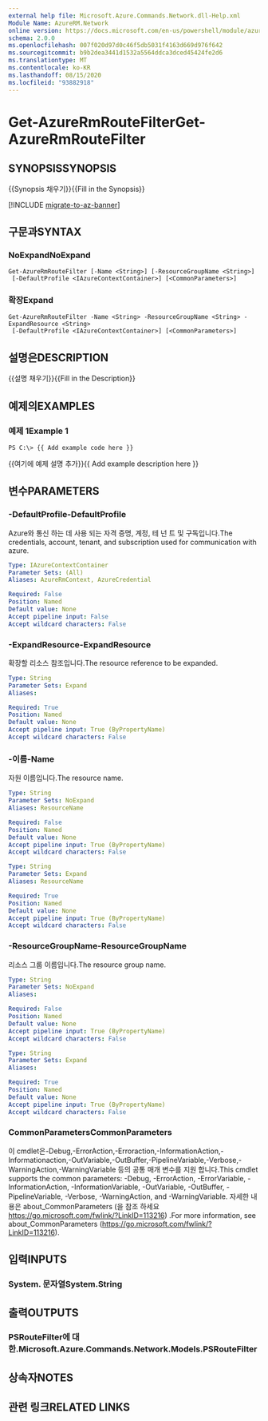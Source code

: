 ```yaml
---
external help file: Microsoft.Azure.Commands.Network.dll-Help.xml
Module Name: AzureRM.Network
online version: https://docs.microsoft.com/en-us/powershell/module/azurerm.network/get-azurermroutefilter
schema: 2.0.0
ms.openlocfilehash: 007f020d97d0c46f5db5031f4163d669d976f642
ms.sourcegitcommit: b9b2dea3441d1532a5564ddca3dced45424fe2d6
ms.translationtype: MT
ms.contentlocale: ko-KR
ms.lasthandoff: 08/15/2020
ms.locfileid: "93882918"
---
```

# <span data-ttu-id="4caf3-101">Get-AzureRmRouteFilter</span><span class="sxs-lookup"><span data-stu-id="4caf3-101">Get-AzureRmRouteFilter</span></span>

## <span data-ttu-id="4caf3-102">SYNOPSIS</span><span class="sxs-lookup"><span data-stu-id="4caf3-102">SYNOPSIS</span></span>
<span data-ttu-id="4caf3-103">{{Synopsis 채우기}}</span><span class="sxs-lookup"><span data-stu-id="4caf3-103">{{Fill in the Synopsis}}</span></span>

[!INCLUDE [migrate-to-az-banner](../../includes/migrate-to-az-banner.md)]

## <span data-ttu-id="4caf3-104">구문과</span><span class="sxs-lookup"><span data-stu-id="4caf3-104">SYNTAX</span></span>

### <span data-ttu-id="4caf3-105">NoExpand</span><span class="sxs-lookup"><span data-stu-id="4caf3-105">NoExpand</span></span>
```
Get-AzureRmRouteFilter [-Name <String>] [-ResourceGroupName <String>]
 [-DefaultProfile <IAzureContextContainer>] [<CommonParameters>]
```

### <span data-ttu-id="4caf3-106">확장</span><span class="sxs-lookup"><span data-stu-id="4caf3-106">Expand</span></span>
```
Get-AzureRmRouteFilter -Name <String> -ResourceGroupName <String> -ExpandResource <String>
 [-DefaultProfile <IAzureContextContainer>] [<CommonParameters>]
```

## <span data-ttu-id="4caf3-107">설명은</span><span class="sxs-lookup"><span data-stu-id="4caf3-107">DESCRIPTION</span></span>
<span data-ttu-id="4caf3-108">{{설명 채우기}}</span><span class="sxs-lookup"><span data-stu-id="4caf3-108">{{Fill in the Description}}</span></span>

## <span data-ttu-id="4caf3-109">예제의</span><span class="sxs-lookup"><span data-stu-id="4caf3-109">EXAMPLES</span></span>

### <span data-ttu-id="4caf3-110">예제 1</span><span class="sxs-lookup"><span data-stu-id="4caf3-110">Example 1</span></span>
```
PS C:\> {{ Add example code here }}
```

<span data-ttu-id="4caf3-111">{{여기에 예제 설명 추가}}</span><span class="sxs-lookup"><span data-stu-id="4caf3-111">{{ Add example description here }}</span></span>

## <span data-ttu-id="4caf3-112">변수</span><span class="sxs-lookup"><span data-stu-id="4caf3-112">PARAMETERS</span></span>

### <span data-ttu-id="4caf3-113">-DefaultProfile</span><span class="sxs-lookup"><span data-stu-id="4caf3-113">-DefaultProfile</span></span>
<span data-ttu-id="4caf3-114">Azure와 통신 하는 데 사용 되는 자격 증명, 계정, 테 넌 트 및 구독입니다.</span><span class="sxs-lookup"><span data-stu-id="4caf3-114">The credentials, account, tenant, and subscription used for communication with azure.</span></span>

```yaml
Type: IAzureContextContainer
Parameter Sets: (All)
Aliases: AzureRmContext, AzureCredential

Required: False
Position: Named
Default value: None
Accept pipeline input: False
Accept wildcard characters: False
```

### <span data-ttu-id="4caf3-115">-ExpandResource</span><span class="sxs-lookup"><span data-stu-id="4caf3-115">-ExpandResource</span></span>
<span data-ttu-id="4caf3-116">확장할 리소스 참조입니다.</span><span class="sxs-lookup"><span data-stu-id="4caf3-116">The resource reference to be expanded.</span></span>

```yaml
Type: String
Parameter Sets: Expand
Aliases: 

Required: True
Position: Named
Default value: None
Accept pipeline input: True (ByPropertyName)
Accept wildcard characters: False
```

### <span data-ttu-id="4caf3-117">-이름</span><span class="sxs-lookup"><span data-stu-id="4caf3-117">-Name</span></span>
<span data-ttu-id="4caf3-118">자원 이름입니다.</span><span class="sxs-lookup"><span data-stu-id="4caf3-118">The resource name.</span></span>

```yaml
Type: String
Parameter Sets: NoExpand
Aliases: ResourceName

Required: False
Position: Named
Default value: None
Accept pipeline input: True (ByPropertyName)
Accept wildcard characters: False
```

```yaml
Type: String
Parameter Sets: Expand
Aliases: ResourceName

Required: True
Position: Named
Default value: None
Accept pipeline input: True (ByPropertyName)
Accept wildcard characters: False
```

### <span data-ttu-id="4caf3-119">-ResourceGroupName</span><span class="sxs-lookup"><span data-stu-id="4caf3-119">-ResourceGroupName</span></span>
<span data-ttu-id="4caf3-120">리소스 그룹 이름입니다.</span><span class="sxs-lookup"><span data-stu-id="4caf3-120">The resource group name.</span></span>

```yaml
Type: String
Parameter Sets: NoExpand
Aliases: 

Required: False
Position: Named
Default value: None
Accept pipeline input: True (ByPropertyName)
Accept wildcard characters: False
```

```yaml
Type: String
Parameter Sets: Expand
Aliases: 

Required: True
Position: Named
Default value: None
Accept pipeline input: True (ByPropertyName)
Accept wildcard characters: False
```

### <span data-ttu-id="4caf3-121">CommonParameters</span><span class="sxs-lookup"><span data-stu-id="4caf3-121">CommonParameters</span></span>
<span data-ttu-id="4caf3-122">이 cmdlet은-Debug,-ErrorAction,-Erroraction,-InformationAction,-Informationaction,-OutVariable,-OutBuffer,-PipelineVariable,-Verbose,-WarningAction,-WarningVariable 등의 공통 매개 변수를 지원 합니다.</span><span class="sxs-lookup"><span data-stu-id="4caf3-122">This cmdlet supports the common parameters: -Debug, -ErrorAction, -ErrorVariable, -InformationAction, -InformationVariable, -OutVariable, -OutBuffer, -PipelineVariable, -Verbose, -WarningAction, and -WarningVariable.</span></span> <span data-ttu-id="4caf3-123">자세한 내용은 about_CommonParameters (을 참조 하세요 https://go.microsoft.com/fwlink/?LinkID=113216) .</span><span class="sxs-lookup"><span data-stu-id="4caf3-123">For more information, see about_CommonParameters (https://go.microsoft.com/fwlink/?LinkID=113216).</span></span>

## <span data-ttu-id="4caf3-124">입력</span><span class="sxs-lookup"><span data-stu-id="4caf3-124">INPUTS</span></span>

### <span data-ttu-id="4caf3-125">System. 문자열</span><span class="sxs-lookup"><span data-stu-id="4caf3-125">System.String</span></span>

## <span data-ttu-id="4caf3-126">출력</span><span class="sxs-lookup"><span data-stu-id="4caf3-126">OUTPUTS</span></span>

### <span data-ttu-id="4caf3-127">PSRouteFilter에 대 한.</span><span class="sxs-lookup"><span data-stu-id="4caf3-127">Microsoft.Azure.Commands.Network.Models.PSRouteFilter</span></span>

## <span data-ttu-id="4caf3-128">상속자</span><span class="sxs-lookup"><span data-stu-id="4caf3-128">NOTES</span></span>

## <span data-ttu-id="4caf3-129">관련 링크</span><span class="sxs-lookup"><span data-stu-id="4caf3-129">RELATED LINKS</span></span>

